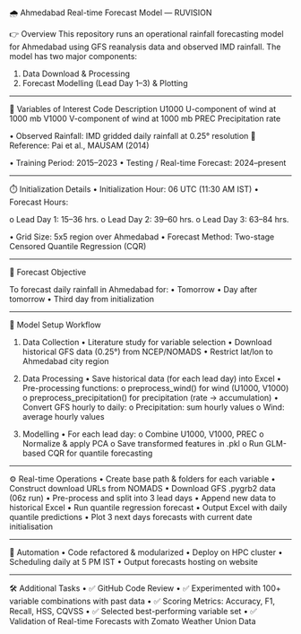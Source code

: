 🌧 Ahmedabad Real-time Forecast Model — RUVISION

👉 Overview
This repository runs an operational rainfall forecasting model for Ahmedabad using GFS reanalysis data and observed IMD rainfall. The model has two major components:
1.	Data Download & Processing
2.	Forecast Modelling (Lead Day 1–3) & Plotting
________________________________________
📌 Variables of Interest
Code	    Description
U1000	    U-component of wind at 1000 mb
V1000	    V-component of wind at 1000 mb
PREC	    Precipitation rate 

•	Observed Rainfall: IMD gridded daily rainfall at 0.25° resolution
📖 Reference: Pai et al., MAUSAM (2014)

•	Training Period: 2015–2023
•	Testing / Real-time Forecast: 2024–present
________________________________________
⏱️ Initialization Details
•	Initialization Hour: 06 UTC (11:30 AM IST)
•	Forecast Hours:

o	Lead Day 1: 15–36 hrs.
o	Lead Day 2: 39–60 hrs.
o	Lead Day 3: 63–84 hrs.

•	Grid Size: 5x5 region over Ahmedabad
•	Forecast Method: Two-stage Censored Quantile Regression (CQR)
________________________________________
🎯 Forecast Objective

To forecast daily rainfall in Ahmedabad for:
•	Tomorrow
•	Day after tomorrow
•	Third day from initialization
________________________________________
🧠 Model Setup Workflow

1. Data Collection
•	Literature study for variable selection
•	Download historical GFS data (0.25°) from NCEP/NOMADS
•	Restrict lat/lon to Ahmedabad city region

2. Data Processing
•	Save historical data (for each lead day) into Excel
•	Pre-processing functions:
o	preprocess_wind() for wind (U1000, V1000)
o	preprocess_precipitation() for precipitation (rate → accumulation)
•	Convert GFS hourly to daily:
o	Precipitation: sum hourly values
o	Wind: average hourly values

3. Modelling
•	For each lead day:
o	Combine U1000, V1000, PREC
o	Normalize & apply PCA
o	Save transformed features in .pkl
o	Run GLM-based CQR for quantile forecasting
________________________________________
⚙️ Real-time Operations
•	Create base path & folders for each variable
•	Construct download URLs from NOMADS
•	Download GFS .pygrb2 data (06z run)
•	Pre-process and split into 3 lead days
•	Append new data to historical Excel
•	Run quantile regression forecast
•	Output Excel with daily quantile predictions
•	Plot 3 next days forecasts with current date initialisation
________________________________________
🚀 Automation
•	Code refactored & modularized
•	Deploy on HPC cluster
•	Scheduling daily at 5 PM IST
•	Output forecasts hosting on website 
________________________________________
🛠️ Additional Tasks
•	✅ GitHub Code Review
•	✅ Experimented with 100+ variable combinations with past data
•	✅ Scoring Metrics: Accuracy, F1, Recall, HSS, CQVSS
•	✅ Selected best-performing variable set
•	✅ Validation of Real-time Forecasts with Zomato Weather Union Data

